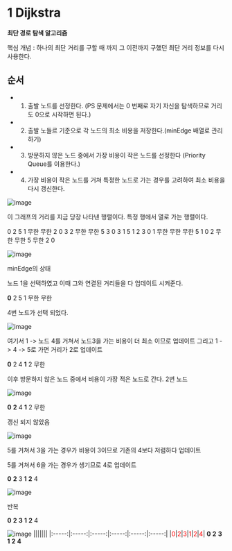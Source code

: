 # 1 Dijkstra

**최단 경로 탐색 알고리즘**

핵심 개념 : 하나의 최단 거리를 구할 때 까지 그 이전까지 구했던 최단 거리 정보를 다시 사용한다.

## 순서

- 1. 출발 노드를 선정한다. (PS 문제에서는 0 번째로 자기 자신을 탐색하므로 거리도 0으로 시작하면 된다.)

- 2. 출발 노들르 기준으로 각 노드의 최소 비용을 저장한다.(minEdge 배열로 관리하기)

- 3. 방문하지 않은 노드 중에서 가장 비용이 작은 노드를 선정한다 (Priority Queue를 이용한다.)

- 4. 가장 비용이 작은 노드를 거쳐 특정한 노드로 가는 경우를 고려하여 최소 비용을 다시 갱신한다.

![image](https://user-images.githubusercontent.com/87481266/147853179-b588615f-7b8c-45db-875a-3a4ac6e2cfc6.png)

이 그래프의 거리를 지금 당장 나타낸 행렬이다.
특정 행에서 열로 가는 행렬이다.

0	2	5	1	무한	무한
2	0	3	2	무한	무한
5	3	0	3	1	5
1	2	3	0	1	무한
무한	무한	5
1	0	2
무한	무한	5	무한	2	0

![image](https://user-images.githubusercontent.com/87481266/147853219-2b773517-7e8e-465b-b3a5-8606d24fca2b.png)

minEdge의 상태

노드 1을 선택하였고 이때 그와 연결된 거리들을 다 업데이트 시켜준다.

**0**	2	5	1	무한	무한

4번 노드가 선택 되었다.

![image](https://user-images.githubusercontent.com/87481266/147853237-1580fdc9-27e9-4e33-b1e4-74158387589a.png)

여기서 1 -> 노드 4를 거쳐서 노드3을 가는 비용이 더 최소 이므로 업데이트
그리고 1 -> 4 -> 5로 가면 거리가 2로 업데이트

**0**	2	4	**1**	2	무한

이후 방문하지 않은 노드 중에서 비용이 가장 적은 노드로 간다. 2번 노드

![image](https://user-images.githubusercontent.com/87481266/147853314-36595953-a7cf-4346-9395-1af65cc57c08.png)


**0**	**2**	4	**1**	2	무한

갱신 되지 않았음

![image](https://user-images.githubusercontent.com/87481266/147853326-7be1af85-3950-4ffa-8f59-b72a83a44d33.png)

5를 거쳐서 3을 가는 경우가 비용이 3이므로 기존의 4보다 저렴하다 업데이트

5를 거쳐서 6을 가는 경우가 생기므로 4로 업데이트

**0**	**2**	3	**1**	**2**	4

![image](https://user-images.githubusercontent.com/87481266/147853359-c86463db-5d2f-412e-8979-a286a2b414ce.png)

반복

**0**	**2**	**3**	**1**	**2**	4

![image](https://user-images.githubusercontent.com/87481266/147853371-794e7071-4491-4c22-b5f5-3f3f8321b66c.png)
|||||||
|:-----:|:-----:|:-----:|:-----:|:-----:|:-----:|
|<span style="color:red">0</span>|<span style="color:red">2</span>|<span style="color:red">3</span>|<span style="color:red">1</span>|<span style="color:red">2</span>|<span style="color:red">4</span>|
**0**	**2**	**3**	**1**	**2**	**4**
